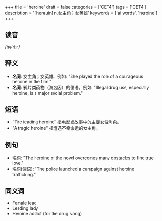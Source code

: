 +++
title = 'heroine'
draft = false
categories = ['CET4']
tags = ['CET4']
description = '[ˈherəuin] n.女主角；女英雄'
keywords = ['ai words', 'heroine']
+++

## 读音
/həˈriːn/

## 释义
- **名词**: 女主角；女英雄。例如: "She played the role of a courageous heroine in the film."
- **名词**: 鸦片类药物（海洛因）的俚语。例如: "Illegal drug use, especially heroine, is a major social problem."

## 短语
- "The leading heroine" 指电影或故事中的主要女性角色。
- "A tragic heroine" 指遭遇不幸命运的女主角。

## 例句
- 名词: "The heroine of the novel overcomes many obstacles to find true love."
- 名词(俚语): "The police launched a campaign against heroine trafficking."

## 同义词
- Female lead
- Leading lady
- Heroine addict (for the drug slang)
